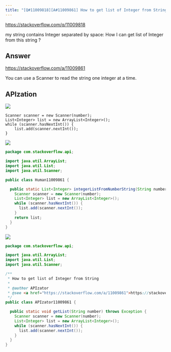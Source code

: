 ```yaml
---
title: "[Q#11009818][A#11009861] How to get list of Integer from String"
---
```


https://stackoverflow.com/q/11009818

my string contains Integer separated by space:
How I can get list of Integer from this string ?

## Answer

https://stackoverflow.com/a/11009861

You can use a Scanner to read the string one integer at a time.

## APIzation

<div class="code-3columns-row">

<div class="code-3columns-column">

<div><img src="/stackoverflow.png" /></div>

```plain
Scanner scanner = new Scanner(number);
List<Integer> list = new ArrayList<Integer>();
while (scanner.hasNextInt()) {
    list.add(scanner.nextInt());
}
```

</div>

<div class="code-3columns-column">

<div><img src="/human.png" /></div>

```java
package com.stackoverflow.api;

import java.util.ArrayList;
import java.util.List;
import java.util.Scanner;

public class Human11009861 {

  public static List<Integer> integerListFromNumberString(String number) {
    Scanner scanner = new Scanner(number);
    List<Integer> list = new ArrayList<Integer>();
    while (scanner.hasNextInt()) {
      list.add(scanner.nextInt());
    }
    return list;
  }
}

```

</div>

<div class="code-3columns-column">

<div><img src="/apizator.png" /></div>

```java
package com.stackoverflow.api;

import java.util.ArrayList;
import java.util.List;
import java.util.Scanner;

/**
 * How to get list of Integer from String
 *
 * @author APIzator
 * @see <a href="https://stackoverflow.com/a/11009861">https://stackoverflow.com/a/11009861</a>
 */
public class APIzator11009861 {

  public static void getList(String number) throws Exception {
    Scanner scanner = new Scanner(number);
    List<Integer> list = new ArrayList<Integer>();
    while (scanner.hasNextInt()) {
      list.add(scanner.nextInt());
    }
  }
}

```

</div>

</div>